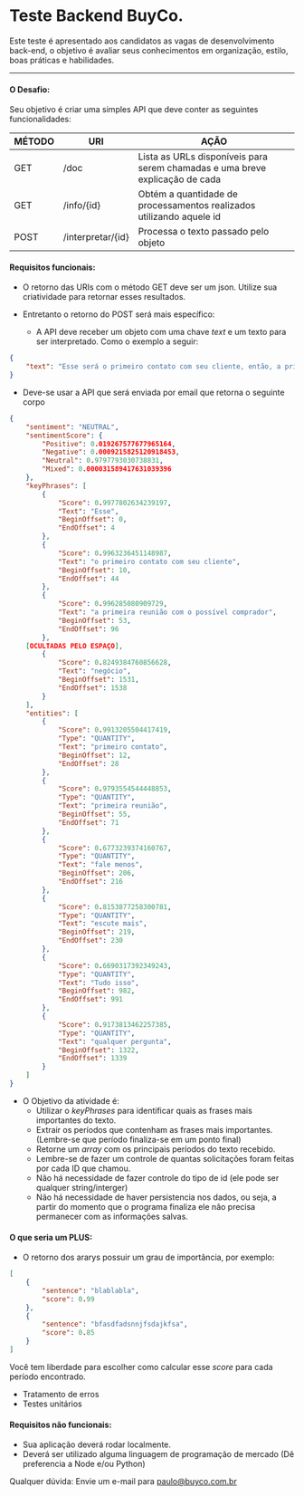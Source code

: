 # Teste Backend BuyCo.

Este teste é apresentado aos candidatos as vagas de desenvolvimento back-end, o objetivo é avaliar seus conhecimentos em organização, estilo, boas práticas e habilidades.

________________________________________________


#### O Desafio:

Seu objetivo é criar uma simples API que deve conter as seguintes funcionalidades:

| MÉTODO | URI         | AÇÃO                      |
| ------ | ----------- | ------------------------- |
| GET    | /doc      | Lista as URLs disponíveis para serem chamadas e uma breve explicação de cada   |
| GET   | /info/{id}      | Obtém a quantidade de processamentos realizados utilizando aquele id            |
| POST    | /interpretar/{id} | Processa o texto passado pelo objeto  |



#### Requisitos funcionais:

- O retorno das URIs com o método GET deve ser um json. Utilize sua criatividade para retornar esses resultados.

- Entretanto o retorno do POST será mais específico:
  - A API deve receber um objeto com uma chave *text* e um texto para ser interpretado. Como o exemplo a seguir:

```json
{
	"text": "Esse será o primeiro contato com seu cliente, então, a primeira reunião com o possível comprador deve ser bem planejada! Divida os assuntos da reunião em temas para não esquecer de falar nada. E lembre-se, fale menos e escute mais. Ouça o que o possível comprador tem para dizer e identifique quais as demandas dele, porque ele quer investir no seu negócio. Assim, busque entender quais são as intenções do seu comprador, pós-venda da empresa. Nessa parte, você também conseguirá perceber as reais necessidades e objetivos do comprador, e verificar se corresponde com suas expectativas! Na sequência, apresente a solução para a demanda do comprador, que nesse caso é: a sua empresa! O objetivo é mostrar como a sua empresa é um investimento e como ela atende as demandas do seu comprador. Fale sobre os aspectos internos, as finanças, histórico, funcionários e detalhes do seu negócio. E conte sobre aspectos externos da empresa, a imagem da empresa no mercado e seus concorrentes. Tudo isso, a fim de deixar seu comprador a par das informações, o que aumenta as chances de sucesso na venda! Depois de comentar sobre o seu negócio, fale sobre você e seus sócios. Conte sobre sua vida profissional e idoneidade. Aqui, você se mostrará confiável para esse possível comprador. Esteja preparado para tirar dúvidas e responder qualquer pergunta que possa surgir. Por fim, fale sobre o valor do seu negócio. Crie a tratativa e o convide para uma visita à empresa. Pergunte ainda, quais as impressões que o possível comprador teve de seu negócio."
}
```

  - Deve-se usar a API que será enviada por email que retorna o seguinte corpo
```json
{
    "sentiment": "NEUTRAL",
    "sentimentScore": {
        "Positive": 0.019267577677965164,
        "Negative": 0.0009215825120918453,
        "Neutral": 0.9797793030738831,
        "Mixed": 0.000031589417631039396
    },
    "keyPhrases": [
        {
            "Score": 0.9977802634239197,
            "Text": "Esse",
            "BeginOffset": 0,
            "EndOffset": 4
        },
        {
            "Score": 0.9963236451148987,
            "Text": "o primeiro contato com seu cliente",
            "BeginOffset": 10,
            "EndOffset": 44
        },
        {
            "Score": 0.996285080909729,
            "Text": "a primeira reunião com o possível comprador",
            "BeginOffset": 53,
            "EndOffset": 96
        },
	[OCULTADAS PELO ESPAÇO],
        {
            "Score": 0.8249384760856628,
            "Text": "negócio",
            "BeginOffset": 1531,
            "EndOffset": 1538
        }
    ],
    "entities": [
        {
            "Score": 0.9913205504417419,
            "Type": "QUANTITY",
            "Text": "primeiro contato",
            "BeginOffset": 12,
            "EndOffset": 28
        },
        {
            "Score": 0.9793554544448853,
            "Type": "QUANTITY",
            "Text": "primeira reunião",
            "BeginOffset": 55,
            "EndOffset": 71
        },
        {
            "Score": 0.6773239374160767,
            "Type": "QUANTITY",
            "Text": "fale menos",
            "BeginOffset": 206,
            "EndOffset": 216
        },
        {
            "Score": 0.8153877258300781,
            "Type": "QUANTITY",
            "Text": "escute mais",
            "BeginOffset": 219,
            "EndOffset": 230
        },
        {
            "Score": 0.6690317392349243,
            "Type": "QUANTITY",
            "Text": "Tudo isso",
            "BeginOffset": 982,
            "EndOffset": 991
        },
        {
            "Score": 0.9173813462257385,
            "Type": "QUANTITY",
            "Text": "qualquer pergunta",
            "BeginOffset": 1322,
            "EndOffset": 1339
        }
    ]
}
```

- O Objetivo da atividade é:
	- Utilizar o *keyPhrases* para identificar quais as frases mais importantes do texto.
	- Extrair os períodos que contenham as frases mais importantes. (Lembre-se que período finaliza-se em um ponto final)
	- Retorne um *array* com os principais períodos do texto recebido.
	- Lembre-se de fazer um controle de quantas solicitações foram feitas por cada ID que chamou.
	- Não há necessidade de fazer controle do tipo de id (ele pode ser qualquer string/interger)
	- Não há necessidade de haver persistencia nos dados, ou seja, a partir do momento que o programa finaliza ele nâo precisa permanecer com as informações salvas.



#### O que seria um PLUS:

- O retorno dos ararys possuir um grau de importância, por exemplo:

```json
[
    {
        "sentence": "blablabla",
        "score": 0.99
    },
    {
        "sentence": "bfasdfadsnnjfsdajkfsa",
        "score": 0.85
    }
]
```

Você tem liberdade para escolher como calcular esse *score* para cada período encontrado.

- Tratamento de erros
- Testes unitários

#### Requisitos não funcionais:

- Sua aplicação deverá rodar localmente.
- Deverá ser utilizado alguma linguagem de programação de mercado (Dê preferencia a Node e/ou Python)


Qualquer dúvida: Envie um e-mail para paulo@buyco.com.br
